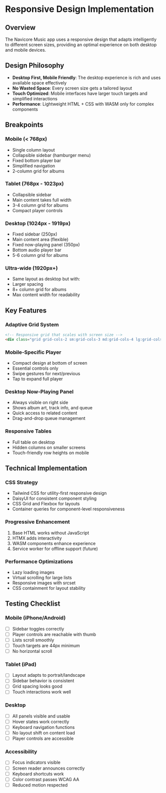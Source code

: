 # Responsive Design Implementation

## Overview
The Navicore Music app uses a responsive design that adapts intelligently to different screen sizes, providing an optimal experience on both desktop and mobile devices.

## Design Philosophy
- **Desktop First, Mobile Friendly**: The desktop experience is rich and uses available space effectively
- **No Wasted Space**: Every screen size gets a tailored layout
- **Touch Optimized**: Mobile interfaces have larger touch targets and simplified interactions
- **Performance**: Lightweight HTML + CSS with WASM only for complex components

## Breakpoints

### Mobile (< 768px)
- Single column layout
- Collapsible sidebar (hamburger menu)
- Fixed bottom player bar
- Simplified navigation
- 2-column grid for albums

### Tablet (768px - 1023px)
- Collapsible sidebar
- Main content takes full width
- 3-4 column grid for albums
- Compact player controls

### Desktop (1024px - 1919px)
- Fixed sidebar (250px)
- Main content area (flexible)
- Fixed now-playing panel (350px)
- Bottom audio player bar
- 5-6 column grid for albums

### Ultra-wide (1920px+)
- Same layout as desktop but with:
- Larger spacing
- 8+ column grid for albums
- Max content width for readability

## Key Features

### Adaptive Grid System
```html
<!-- Responsive grid that scales with screen size -->
<div class="grid grid-cols-2 sm:grid-cols-3 md:grid-cols-4 lg:grid-cols-5 xl:grid-cols-6 2xl:grid-cols-8 gap-4">
```

### Mobile-Specific Player
- Compact design at bottom of screen
- Essential controls only
- Swipe gestures for next/previous
- Tap to expand full player

### Desktop Now-Playing Panel
- Always visible on right side
- Shows album art, track info, and queue
- Quick access to related content
- Drag-and-drop queue management

### Responsive Tables
- Full table on desktop
- Hidden columns on smaller screens
- Touch-friendly row heights on mobile

## Technical Implementation

### CSS Strategy
- Tailwind CSS for utility-first responsive design
- DaisyUI for consistent component styling
- CSS Grid and Flexbox for layouts
- Container queries for component-level responsiveness

### Progressive Enhancement
1. Base HTML works without JavaScript
2. HTMX adds interactivity
3. WASM components enhance experience
4. Service worker for offline support (future)

### Performance Optimizations
- Lazy loading images
- Virtual scrolling for large lists
- Responsive images with srcset
- CSS containment for layout stability

## Testing Checklist

### Mobile (iPhone/Android)
- [ ] Sidebar toggles correctly
- [ ] Player controls are reachable with thumb
- [ ] Lists scroll smoothly
- [ ] Touch targets are 44px minimum
- [ ] No horizontal scroll

### Tablet (iPad)
- [ ] Layout adapts to portrait/landscape
- [ ] Sidebar behavior is consistent
- [ ] Grid spacing looks good
- [ ] Touch interactions work well

### Desktop
- [ ] All panels visible and usable
- [ ] Hover states work correctly
- [ ] Keyboard navigation functions
- [ ] No layout shift on content load
- [ ] Player controls are accessible

### Accessibility
- [ ] Focus indicators visible
- [ ] Screen reader announces correctly
- [ ] Keyboard shortcuts work
- [ ] Color contrast passes WCAG AA
- [ ] Reduced motion respected